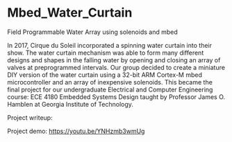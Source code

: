 # Mbed_Water_Curtain
Field Programmable Water Array using solenoids and mbed

In 2017, Cirque du Soleil incorporated a spinning water curtain into their show. The water curtain mechanism was able to form many different designs and shapes in the falling water by opening and closing an array of valves at preprogrammed intervals. Our group decided to create a miniature DIY version of the water curtain using a 32-bit ARM Cortex-M mbed microcontroller and an array of inexpensive solenoids. This became the final project for our undergraduate Electrical and Computer Engineering course: ECE 4180 Embedded Systems Design taught by Professor James O. Hamblen at Georgia Institute of Technology.

Project writeup: 

Project demo: https://youtu.be/YNHzmb3wmUg
